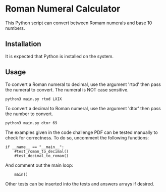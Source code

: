 <h1>Roman Numeral Calculator</h1>

This Python script can convert between Romam numerals and base 10 numbers.

<h2>Installation</h2>

It is expected that Python is installed on the system.

<h2>Usage</h2>
To convert a Roman numeral to decimal, use the argument 'rtod' then pass the numeral to convert. The numeral is NOT case sensitive.

    python3 main.py rtod LXIX

To convert a decimal to Roman numeral, use the argument 'dtor' then pass the number to convert. 

    python3 main.py dtor 69

The examples given in the code challenge PDF can be tested manually to check for correctness. To do so, uncomment the following functions:

    if __name__ == "__main__":
        #test_roman_to_decimal()
        #test_decimal_to_roman()

And comment out the main loop:

        main()

Other tests can be inserted into the tests and answers arrays if desired.
